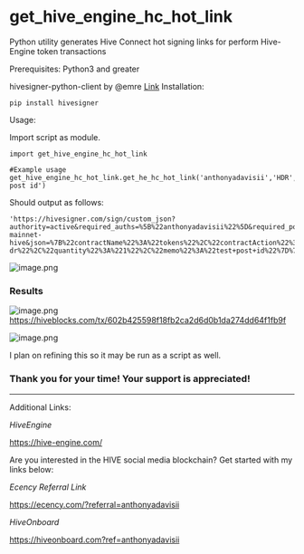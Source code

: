 # get_hive_engine_hc_hot_link
Python utility generates Hive Connect hot signing links for perform Hive-Engine token transactions

Prerequisites:
Python3 and greater

hivesigner-python-client by @emre [Link](https://github.com/emre/hivesigner-python-client)
Installation:
```
pip install hivesigner
```

Usage:

Import script as module.

```
import get_hive_engine_hc_hot_link

#Example usage
get_hive_engine_hc_hot_link.get_he_hc_hot_link('anthonyadavisii','HDR','1','test post id')
```

Should output as follows:

```
'https://hivesigner.com/sign/custom_json?authority=active&required_auths=%5B%22anthonyadavisii%22%5D&required_posting_auths=%5B%5D&id=ssc-mainnet-hive&json=%7B%22contractName%22%3A%22tokens%22%2C%22contractAction%22%3A%22transfer%22%2C%22contractPayload%22%3A%7B%22symbol%22%3A%22HDR%22%2C%22to%22%3A%22hive-dr%22%2C%22quantity%22%3A%221%22%2C%22memo%22%3A%22test+post+id%22%7D%7D'
```
![image.png](https://images.ecency.com/DQmRzRAQXS89oJqnvLdb9gR7AtfLWaEmSr78M4MEcZnqrkA/image.png)

### Results
![image.png](https://images.ecency.com/DQmSM3gjcQqHZ53kd5W56F9SPxmBo1FVkcEMBHVZ9qEzxMa/image.png)
https://hiveblocks.com/tx/602b425598f18fb2ca2d6d0b1da274dd64f1fb9f

![image.png](https://images.ecency.com/DQmb2Y4bLtAEFGTK4Hjbe2PwXuFPjzEu9YNgKz8T6Zi3zyp/image.png)

I plan on refining this so it may be run as a script as well.

### Thank you for your time! Your support is appreciated!

---

Additional Links:

*HiveEngine*

https://hive-engine.com/

Are you interested in the HIVE social media blockchain? Get started with my links below:

*Ecency Referral Link*

https://ecency.com/?referral=anthonyadavisii

*HiveOnboard*

https://hiveonboard.com?ref=anthonyadavisii
